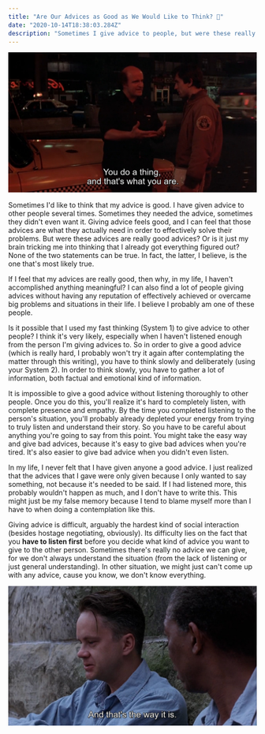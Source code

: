 ```yaml
---
title: "Are Our Advices as Good as We Would Like to Think? 🗿"
date: "2020-10-14T18:38:03.284Z"
description: "Sometimes I give advice to people, but were these really good advices? Or is it just my brain tricking me into thinking that I got everything figured out?"
---
```


![Taxi Driver receiving a bad advice](./taxi-driver-receiving-bad-advice.jpg)

Sometimes I'd like to think that my advice is good. I have given advice to other people several times. Sometimes they needed the advice, sometimes they didn't even want it. Giving advice feels good, and I can feel that those advices are what they actually need in order to effectively solve their problems. But were these advices are really good advices? Or is it just my brain tricking me into thinking that I already got everything figured out? None of the two statements can be true. In fact, the latter, I believe, is the one that's most likely true.

If I feel that my advices are really good, then why, in my life, I haven't accomplished anything meaningful? I can also find a lot of people giving advices without having any reputation of effectively achieved or overcame big problems and situations in their life. I believe I probably am one of these people.

Is it possible that I used my fast thinking (System 1) to give advice to other people? I think it's very likely, especially when I haven't listened enough from the person I'm giving advices to.
So in order to give a good advice (which is really hard, I probably won't try it again after contemplating the matter through this writing), you have to think slowly and deliberately (using your System 2). In order to think slowly, you have to gather a lot of information, both factual and emotional kind of information.

It is impossible to give a good advice without listening thoroughly to other people. Once you do this, you'll realize it's hard to completely listen, with complete presence and empathy. By the time you completed listening to the person's situation, you'll probably already depleted your energy from trying to truly listen and understand their story. So you have to be careful about anything you're going to say from this point. You might take the easy way and give bad advices, because it's easy to give bad advices when you're tired. It's also easier to give bad advice when you didn't even listen.

In my life, I never felt that I have given anyone a good advice. I just realized that the advices that I gave were only given because I only wanted to say something, not because it's needed to be said. If I had listened more, this probably wouldn't happen as much, and I don't have to write this. This might just be my false memory because I tend to blame myself more than I have to when doing a contemplation like this.

Giving advice is difficult, arguably the hardest kind of social interaction (besides hostage negotiating, obviously). Its difficulty lies on the fact that you **have to listen first** before you decide what kind of advice you want to give to the other person. Sometimes there's really no advice we can give, for we don't always understand the situation (from the lack of listening or just general understanding). In other situation, we might just can't come up with any advice, cause you know, we don't know everything.

![Red giving a bad advice](./red-giving-bad-advice.jpg)